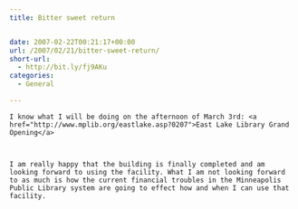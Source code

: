 ```yaml
---
title: Bitter sweet return


date: 2007-02-22T00:21:17+00:00
url: /2007/02/21/bitter-sweet-return/
short-url:
  - http://bit.ly/fj9AKu
categories:
  - General

---
```

<div class='microid-mailto+http:sha1:3a20f8cdd1e811c0679d76277b3dee4213d179d5'>
  
    I know what I will be doing on the afternoon of March 3rd: <a href="http://www.mplib.org/eastlake.asp?0207">East Lake Library Grand Opening</a>
  
  
  
    I am really happy that the building is finally completed and am looking forward to using the facility. What I am not looking forward to as much is how the current financial troubles in the Minneapolis Public Library system are going to effect how and when I can use that facility.
  
